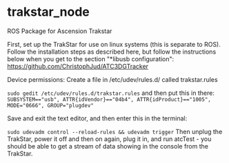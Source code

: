 # trakstar_node
ROS Package for Ascension Trakstar

First, set up the TrakStar for use on linux systems (this is separate to ROS). Follow the installation steps as described here, but follow the instructions below when you get to the section "*libusb configuration": 
https://github.com/ChristophJud/ATC3DGTracker

Device permissions:
Create a file in /etc/udev/rules.d/ called trakstar.rules

``
sudo gedit /etc/udev/rules.d/trakstar.rules
``
and then put this in there:
``
SUBSYSTEM=="usb", ATTR{idVendor}=="04b4", ATTR{idProduct}=="1005", MODE="0666", GROUP="plugdev" 
``

Save and exit the text editor, and then enter this in the terminal:

``
sudo udevadm control --reload-rules && udevadm trigger
``
Then unplug the TrakStar, power it off and then on again, plug it in, and run atcTest - you should be able to get a stream of data showing in the console from the TrakStar.
